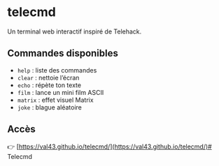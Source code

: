 # telecmd

Un terminal web interactif inspiré de Telehack.

## Commandes disponibles
- `help` : liste des commandes
- `clear` : nettoie l’écran
- `echo` : répète ton texte
- `film` : lance un mini film ASCII
- `matrix` : effet visuel Matrix
- `joke` : blague aléatoire

## Accès
👉 [https://val43.github.io/telecmd/](https://val43.github.io/telecmd/)# Telecmd